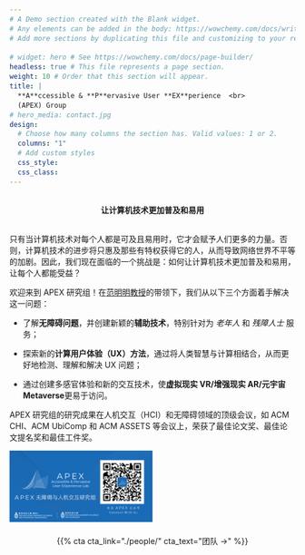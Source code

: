 ```yaml
---
# A Demo section created with the Blank widget.
# Any elements can be added in the body: https://wowchemy.com/docs/writing-markdown-latex/
# Add more sections by duplicating this file and customizing to your requirements.

# widget: hero # See https://wowchemy.com/docs/page-builder/
headless: true # This file represents a page section.
weight: 10 # Order that this section will appear.
title: |
  **A**ccessible & **P**ervasive User **EX**perience  <br>
  (APEX) Group
# hero_media: contact.jpg
design:
  # Choose how many columns the section has. Valid values: 1 or 2.
  columns: "1"
  # Add custom styles
  css_style:
  css_class:
---
```


<br>

<div style="text-align: center; ">
<strong>让计算机技术更加普及和易用</strong>
</div>

<br>

只有当计算机技术对每个人都是可及且易用时，它才会赋予人们更多的力量。否则，计算机技术的进步将只惠及那些有特权获得它的人，从而导致网络世界不平等的加剧。因此，我们现在面临的一个挑战是：如何让计算机技术更加普及和易用，让每个人都能受益？

欢迎来到 APEX 研究组！在[范明明教授](https://www.mingmingfan.com/)的带领下，我们从以下三个方面着手解决这一问题：

- 了解**无障碍问题**，并创建新颖的**辅助技术**，特别针对为 _老年人_ 和 _残障人士_ 服务；

- 探索新的**计算用户体验（UX）方法**，通过将人类智慧与计算相结合，从而更好地检测、理解和解决 UX 问题；

- 通过创建多感官体验和新的交互技术，使**虚拟现实 VR/增强现实 AR/元宇宙 Metaverse**更易于访问。

APEX 研究组的研究成果在人机交互（HCI）和无障碍领域的顶级会议，如 ACM CHI、ACM UbiComp 和 ACM ASSETS 等会议上，荣获了最佳论文奖、最佳论文提名奖和最佳工件奖。

<img src="../home/QR.jpeg" width = 50% style=" margin-left: auto; margin-right: auto; align: center">
<!-- ![This is an image](../home/QR.jpeg) -->

<div style="display: flex; justify-content: center">

<!-- <div style="margin: 10px">
{{% cta cta_link="./about/" cta_text="关于 →" %}}
</div> -->

<div style="margin: 20px">
{{% cta cta_link="./people/" cta_text="团队 →" %}}
</div>

</div>
